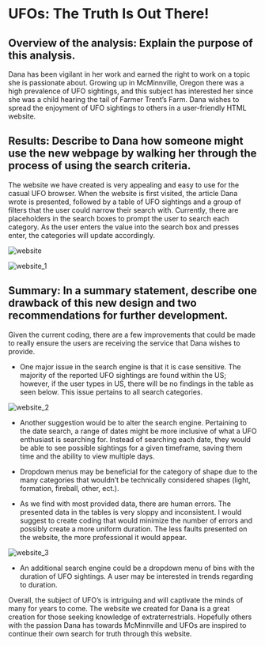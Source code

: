# UFOs: The Truth Is Out There!
## Overview of the analysis: Explain the purpose of this analysis.

Dana has been vigilant in her work and earned the right to work on a topic she is passionate about.  Growing up in McMinnville, Oregon there was a high prevalence of UFO sightings, and this subject has interested her since she was a child hearing the tail of Farmer Trent’s Farm.  Dana wishes to spread the enjoyment of UFO sightings to others in a user-friendly HTML website.

## Results: Describe to Dana how someone might use the new webpage by walking her through the process of using the search criteria.

The website we have created is very appealing and easy to use for the casual UFO browser. When the website is first visited, the article Dana wrote is presented, followed by a table of UFO sightings and a group of filters that the user could narrow their search with. Currently, there are placeholders in the search boxes to prompt the user to search each category. As the user enters the value into the search box and presses enter, the categories will update accordingly.

![website](https://user-images.githubusercontent.com/100329223/169734340-9587f12b-e759-4684-b32b-b20371634cb8.png)

![website_1](https://user-images.githubusercontent.com/100329223/169734382-e9c5178e-4b8c-4f7e-aa6c-169c90cc24fe.png)

## Summary: In a summary statement, describe one drawback of this new design and two recommendations for further development.

Given the current coding, there are a few improvements that could be made to really ensure the users are receiving the service that Dana wishes to provide.

-	One major issue in the search engine is that it is case sensitive.  The majority of the reported UFO sightings are found within the US; however, if the user types in US, there will be no findings in the table as seen below. This issue pertains to all search categories.

![website_2](https://user-images.githubusercontent.com/100329223/169734413-300d7fb7-dee7-4b00-a2cb-d87cffa685b2.png)

-	Another suggestion would be to alter the search engine. Pertaining to the date search, a range of dates might be more inclusive of what a UFO enthusiast is searching for. Instead of searching each date, they would be able to see possible sightings for a given timeframe, saving them time and the ability to view multiple days. 

-	Dropdown menus may be beneficial for the category of shape due to the many categories that wouldn’t be technically considered shapes (light, formation, fireball, other, ect.).

-	 As we find with most provided data, there are human errors.  The presented data in the tables is very sloppy and inconsistent. I would suggest to create coding that would minimize the number of errors and possibly create a more uniform duration. The less faults presented on the website, the more professional it would appear.

![website_3](https://user-images.githubusercontent.com/100329223/169734486-2d9110c8-5eb3-4bcc-bde6-dae7f58af758.png)

-	An additional search engine could be a dropdown menu of bins with the duration of UFO sightings. A user may be interested in trends regarding to duration.

Overall, the subject of UFO’s is intriguing and will captivate the minds of many for years to come. The website we created for Dana is a great creation for those seeking knowledge of extraterrestrials.  Hopefully others with the passion Dana has towards McMinnville and UFOs are inspired to continue their own search for truth through this website.

